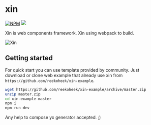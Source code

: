 # xin

[![NPM](https://nodei.co/npm/@xinix/xin.png)](https://npmjs.org/package/@xinix/xin)
[![](https://data.jsdelivr.com/v1/package/npm/@xinix/xin/badge)](https://www.jsdelivr.com/package/npm/@xinix/xin)

Xin is web components framework.
Xin using webpack to build.

![Xin](xin.png)

## Getting started

For quick start you can use template provided by community. Just download or clone web example that already use xin from `https://github.com/reekoheek/xin-example`.

```bash
wget https://github.com/reekoheek/xin-example/archive/master.zip
unzip master.zip
cd xin-example-master
npm i
npm run dev
```

Any help to compose yo generator accepted. ;)
